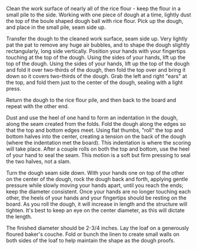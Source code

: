 Clean the work surface of nearly all of the rice flour - keep the flour in a small pile to the side. Working with one piece of dough at a time, lightly dust the top of the boule shaped dough ball with rice flour. Pick up the dough, and place in the small pile, seam side up. 

Transfer the dough to the cleaned work surface, seam side up. Very lightly pat the pat to remove any huge air bubbles, and to shape the dough slightly rectangularly, long side vertically. Position your hands with your fingertips touching at the top of the dough. Using the sides of your hands, lift up the top of the dough. Using the sides of your hands, lift up the top of the dough and fold it over two-thirds of the dough, then fold the top over and bring it down so it covers two-thirds of the dough. Grab the left and right "ears" at the top, and fold them just to the center of the dough, sealing with a light press.

Return the dough to the rice flour pile, and then back to the board and repeat with the other end.

Dust and use the heel of one hand to form an indentation in the dough, along the seam created from the folds. Fold the dough along the edges so that the top and bottom edges meet. Using flat thumbs, "roll" the top and bottom halves into the center, creating a tension on the back of the dough (where the indentation met the board). This indentation is where the scoring will take place. After a couple rolls on both the top and bottom, use the heel of your hand to seal the seam. This motion is a soft but firm pressing to seal the two halves, not a slam.

Turn the dough seam side down. With your hands one on top of the other on the center of the dough, rock the dough back and forth, applying gentle pressure while slowly moving your hands apart, until you reach the ends; keep the diameter consistent. Once your hands are no longer touching each other, the heels of your hands and your fingertips should be resting on the board. As you roll the dough, it will increase in length and the structure will tighten. It's best to keep an eye on the center diameter, as this will dictate the length. 

The finished diameter should be 2-3/4 inches. Lay the loaf on a generously floured baker's couche. Fold or bunch the linen to create small walls on both sides of the loaf to help maintain the shape as the dough proofs.

